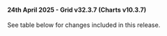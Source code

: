 #### 24th April 2025 - Grid v32.3.7 (Charts v10.3.7)

See table below for changes included in this release.
